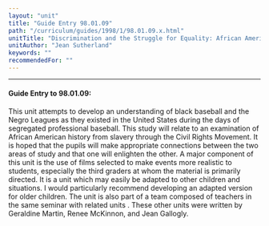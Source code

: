 ```yaml
---
layout: "unit"
title: "Guide Entry 98.01.09"
path: "/curriculum/guides/1998/1/98.01.09.x.html"
unitTitle: "Discrimination and the Struggle for Equality: African Americans in Professional Baseball:  A Reflection of the Civil Rights Movement"
unitAuthor: "Jean Sutherland"
keywords: ""
recommendedFor: ""
---
```

<body>
<hr/>
 <h4>
  Guide Entry to 98.01.09:
 </h4>
 This unit attempts to develop an understanding of black baseball and the Negro Leagues as they existed in the United States during the days of segregated professional baseball.  This study will relate to an examination of African American history from slavery through the Civil Rights Movement.  It is hoped that the pupils will make appropriate connections between the two areas of study and that one will enlighten the other.  A major component of this unit is the use of films selected to make events more realistic to students, especially the third graders at whom the material is primarily directed.  It is a unit which may easily be adapted to other children and situations.  I would particularly recommend developing an adapted version for older children.  The unit is also part of a team composed of teachers in the same seminar with related units .  These other units were written by Geraldine Martin, Renee McKinnon, and Jean Gallogly.

</body>